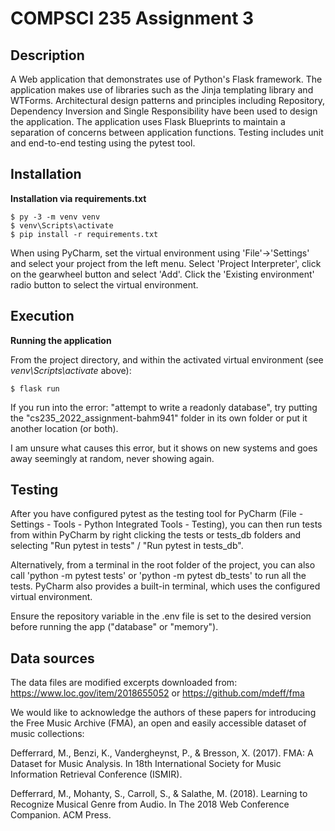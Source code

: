 # COMPSCI 235 Assignment 3

## Description

A Web application that demonstrates use of Python's Flask framework. The application makes use of libraries such as the Jinja templating library and WTForms. Architectural design patterns and principles including Repository, Dependency Inversion and Single Responsibility have been used to design the application. The application uses Flask Blueprints to maintain a separation of concerns between application functions. Testing includes unit and end-to-end testing using the pytest tool. 

## Installation

**Installation via requirements.txt**

```shell
$ py -3 -m venv venv
$ venv\Scripts\activate
$ pip install -r requirements.txt
```

When using PyCharm, set the virtual environment using 'File'->'Settings' and select your project from the left menu. Select 'Project Interpreter', click on the gearwheel button and select 'Add'. Click the 'Existing environment' radio button to select the virtual environment.

## Execution

**Running the application**

From the project directory, and within the activated virtual environment (see *venv\Scripts\activate* above):

````shell
$ flask run
```` 

If you run into the error: "attempt to write a readonly database", try putting the "cs235_2022_assignment-bahm941" folder in its own folder or put it another location (or both). 

I am unsure what causes this error, but it shows on new systems and goes away seemingly at random, never showing again.

## Testing

After you have configured pytest as the testing tool for PyCharm (File - Settings - Tools - Python Integrated Tools - Testing), you can then run tests from within PyCharm by right clicking the tests or tests_db folders and selecting "Run pytest in tests" / "Run pytest in tests_db".

Alternatively, from a terminal in the root folder of the project, you can also call 'python -m pytest tests' or 'python -m pytest db_tests' to run all the tests. PyCharm also provides a built-in terminal, which uses the configured virtual environment. 

Ensure the repository variable in the .env file is set to the desired version before running the app ("database" or "memory").

 
## Data sources

The data files are modified excerpts downloaded from:
https://www.loc.gov/item/2018655052  or
https://github.com/mdeff/fma 

We would like to acknowledge the authors of these papers for introducing the Free Music Archive (FMA), an open and easily accessible dataset of music collections: 

Defferrard, M., Benzi, K., Vandergheynst, P., & Bresson, X. (2017). FMA: A Dataset for Music Analysis. In 18th International Society for Music Information Retrieval Conference (ISMIR).

Defferrard, M., Mohanty, S., Carroll, S., & Salathe, M. (2018). Learning to Recognize Musical Genre from Audio. In The 2018 Web Conference Companion. ACM Press.
